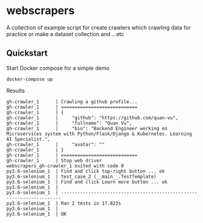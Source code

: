 # webscrapers

A collection of example script for create crawlers which crawling data for practice or make a dataset collection and ...etc

## Quickstart

Start Docker compose for a simple demo

```
docker-compose up
```

Results

```
gh-crawler_1      | Crawling a github profile...
gh-crawler_1      | ============================
gh-crawler_1      | {
gh-crawler_1      |     "github": "https://github.com/quan-vu",
gh-crawler_1      |     "fullname": "Quan Vu",
gh-crawler_1      |     "bio": "Backend Engineer working on Microservices system with Python/Flask/Django & Kubernetes. Learning AI Specialist.",
gh-crawler_1      |     "avatar": ""
gh-crawler_1      | }
gh-crawler_1      | ============================
gh-crawler_1      | Stop web driver
webscrapers_gh-crawler_1 exited with code 0
py3.6-selenium_1  | Find and click top-right button ... ok
py3.6-selenium_1  | test_case_2 (__main__.TestTemplate)
py3.6-selenium_1  | Find and click Learn more button ... ok
py3.6-selenium_1  | 
py3.6-selenium_1  | ----------------------------------------------------------------------
py3.6-selenium_1  | Ran 2 tests in 17.822s
py3.6-selenium_1  | 
py3.6-selenium_1  | OK
```